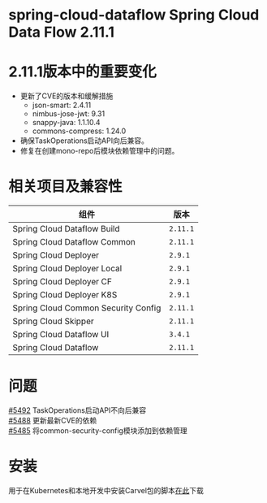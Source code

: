 # spring-cloud-dataflow Spring Cloud Data Flow 2.11.1

# 2.11.1版本中的重要变化

- 更新了CVE的版本和缓解措施
  - json-smart: 2.4.11
  - nimbus-jose-jwt: 9.31
  - snappy-java: 1.1.10.4
  - commons-compress: 1.24.0
- 确保TaskOperations启动API向后兼容。
- 修复在创建mono-repo后模块依赖管理中的问题。

# 相关项目及兼容性

| 组件                                | 版本      |
|-------------------------------------|-----------|
| Spring Cloud Dataflow Build         | `2.11.1`  |
| Spring Cloud Dataflow Common        | `2.11.1`  |
| Spring Cloud Deployer               | `2.9.1`   |
| Spring Cloud Deployer Local         | `2.9.1`   |
| Spring Cloud Deployer CF            | `2.9.1`   |
| Spring Cloud Deployer K8S           | `2.9.1`   |
| Spring Cloud Common Security Config | `2.11.1`  |
| Spring Cloud Skipper                | `2.11.1`  |
| Spring Cloud Dataflow UI            | `3.4.1`   |
| Spring Cloud Dataflow               | `2.11.1`  |

# 问题

[#5492](https://github.com/spring-cloud/spring-cloud-dataflow/issues/5492) TaskOperations启动API不向后兼容<br> 
[#5488](https://github.com/spring-cloud/spring-cloud-dataflow/issues/5488) 更新最新CVE的依赖<br> 
[#5485](https://github.com/spring-cloud/spring-cloud-dataflow/issues/5485) 将common-security-config模块添加到依赖管理

# 安装

用于在Kubernetes和本地开发中安装Carvel包的脚本[在此](https://github.com/spring-cloud/spring-cloud-dataflow/releases/download/v2.11.1/spring-cloud-dataflow-oss-install-2.11.1.zip)下载
```